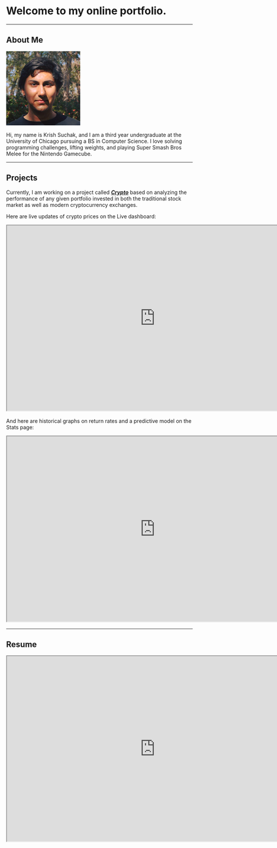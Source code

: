 # Welcome to my online portfolio.

---

## About Me

<img class="center" src="l2.png" width="200" height="200" alt="Krish Suchak">

Hi, my name is Krish Suchak, and I am a third year undergraduate at the University of Chicago pursuing a BS in Computer Science. I love solving programming challenges, lifting weights, and playing Super Smash Bros Melee for the Nintendo Gamecube.

---

## Projects
Currently, I am working on a project called [**_Crypto_**](https://github.com/suchak1/crypto) based on analyzing the performance of any given portfolio invested in both the traditional stock market as well as modern cryptocurrency exchanges.

Here are live updates of crypto prices on the Live dashboard:

<iframe src="https://docs.google.com/spreadsheets/d/e/2PACX-1vRJMJyDiselLCpo96tmArfdp73Ph_Dxo9mJYRF57Us521tfyMdAcmeIZwCRzWJ_3y1whxBv_F4Xp4TL/pubhtml?gid=0&amp;single=true&amp;widget=true&amp;headers=false" width="800" height="500"></iframe>


And here are historical graphs on return rates and a predictive model on the Stats page:
<iframe src="https://docs.google.com/spreadsheets/d/e/2PACX-1vRJMJyDiselLCpo96tmArfdp73Ph_Dxo9mJYRF57Us521tfyMdAcmeIZwCRzWJ_3y1whxBv_F4Xp4TL/pubhtml?gid=391135522&amp;single=true&amp;widget=true&amp;headers=false" width="800" height="500"></iframe>

---

## Resume

<iframe src="https://docs.google.com/document/d/e/2PACX-1vSy-kEC4a7aeNX4uJJEoYjFd6_MUJ2BlFok2w06bzVbTxSlJH95sxh3CpLMdYyY-5_6V0AbQyRmCzaS/pub?embedded=true" width="800" height="500"></iframe>

